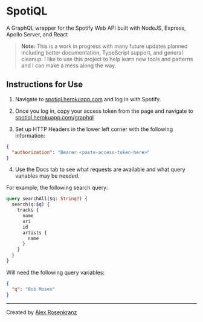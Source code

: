 # SpotiQL

A GraphQL wrapper for the Spotify Web API built with NodeJS, Express, Apollo Server, and React

> **Note:** This is a work in progress with many future updates planned including better documentation, TypeScript support, and general cleanup. I like to use this project to help learn new tools and patterns and I can make a mess along the way.

## Instructions for Use

1. Navigate to [spotiql.herokuapp.com](https://spotiql.herokuapp.com) and log in with Spotify.

2. Once you log in, copy your access token from the page and navigate to [spotiql.herokuapp.com/graphql](https://spotiql.herokuapp.com/graphql)

3. Set up HTTP Headers in the lower left corner with the following information:

  ```json
  {
    "authorization": "Bearer <paste-access-token-here>"
  }
  ```

4. Use the Docs tab to see what requests are available and what query variables may be needed. 

For example, the following search query:

  ```graphql
  query searchAll($q: String!) {
    search(q:$q) {
      tracks {
        name
        uri
        id
        artists {
          name
        }
      }
    }
  }
  ```

Will need the following query variables:

  ```json
  {
    "q": "Bob Moses"
  }
  ```


---
Created by [Alex Rosenkranz](https://alexrosenkranz.dev)

